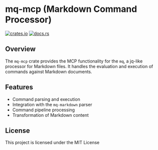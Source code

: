 # mq-mcp (Markdown Command Processor)

[![crates.io](https://img.shields.io/crates/v/mq-mcp.svg)](https://crates.io/crates/mq-mcp)
[![docs.rs](https://docs.rs/mq-mcp/badge.svg)](https://docs.rs/mq-mcp)

## Overview

The `mq-mcp` crate provides the MCP functionality for the `mq`, a jq-like processor for Markdown files. It handles the evaluation and execution of commands against Markdown documents.

## Features

- Command parsing and execution
- Integration with the `mq-markdown` parser
- Command pipeline processing
- Transformation of Markdown content

## License

This project is licensed under the MIT License
